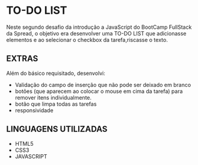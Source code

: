 # TO-DO LIST
Neste segundo desafio da introdução a JavaScript do BootCamp FullStack da Spread, o objetivo era desenvolver uma TO-DO LIST
que adicionasse elementos e ao selecionar o checkbox da tarefa,riscasse o texto.

## EXTRAS
Além do básico requisitado, desenvolvi: 
- Validação do campo de inserção que não pode ser deixado em branco
- botões (que aparecem ao colocar o mouse em cima da tarefa) para remover itens individualmente.
- botão que limpa todas as tarefas
- responsividade

## LINGUAGENS UTILIZADAS
- HTML5
- CSS3
- JAVASCRIPT
